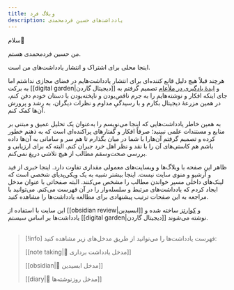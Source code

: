 ```yaml
---
title: وبلاگ فرد
description: یادداشت‌های حسین فردمحمدی
---
```

سلام👋

من حسین فردمحمدی هستم.

اینجا محلی برای اشتراک و انتشار یادداشت‌های من است.

هرچند قبلاً هیچ دلیل قانع کننده‌ای برای انتشار یادداشت‌هایم در فضای مجازی نداشتم اما به برکت  [[digital garden|دیجیتال گاردن]] و [ایدۀ یادگیری در ملأعام](https://www.swyx.io/learn-in-public)  تصمیم گرفتم به جای اینکه افکار و نوشته‌هایم را به جرم ناقص‌بودن و ناپخته‌بودن با دستان خودم دفن کنم، در همین مزرعۀ دیجیتال بکارم و با رسیدگیِ مداوم و نظرات دیگران، به رشد و پرورش آن‌ها کمک کنم.

به همین خاطر یادداشت‌هایی که اینجا می‌نویسم را به‌عنوان یک تحلیل عمیق و مبتنی بر منابع و مستندات علمی نبینید؛ صرفاً افکار و گفتارهای پراکنده‌ای است که به ذهنم خطور کرده و تصمیم گرفتم آن‌هارا با شما در میان بگذارم تا هم سر و سامانی به آن‌ها داده باشم هم کاستی‌های آن را با نقد و نظر اهل خرد جبران کنم. البته که برای ارزیابی و بررسی صحت‌وسقم مطالب از هیچ تلاشی دریغ نمی‌کنم.

ظاهر این صفحه با وبلاگ‌ها و وبسایت‌های معمولی مقداری تفاوت دارد. اینجا خبری از فید و آرشیو و منوی سایت نیست. اینجا بیشتر شبیه به یک ویکی‌پدیای شخصی است که لینک‌های داخلی مسیر خواندن مطالب را مشخص می‌کنند. البته صفحاتی با عنوان مدخل ایجاد کردم که یادداشت‌های مرتبط و سلسله‌وار را در آن‌ فهرست می‌کنم. می‌توانید با مراجعه به این صفحات ترتیب پیشنهادی برای مطالعه یادداشت‌ها را مشاهده کنید.

این سایت با استفاده از [[obsidian review|ابسیدین]] و [کوارتز](https://quartz.jzhao.xyz/) ساخته شده و یادداشت‌ها بر اساس سیستم [[digital garden|دیجیتال گاردن]] نوشته می‌شوند.
<br/> <br/>

> [!info] فهرست یادداشت‌ها را می‌توانید از طریق مدخل‌های زیر مشاهده کنید:
> 
> [[note taking|📝 مدخل یادداشت برداری]]
> 
> [[obsidian|🔮 مدخل ابسیدین]]
> 
> [[diary|📅 مدخل روزنوشته‌ها]]
> 
